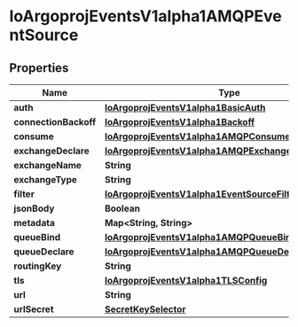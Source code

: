 

# IoArgoprojEventsV1alpha1AMQPEventSource


## Properties

Name | Type | Description | Notes
------------ | ------------- | ------------- | -------------
**auth** | [**IoArgoprojEventsV1alpha1BasicAuth**](IoArgoprojEventsV1alpha1BasicAuth.md) |  |  [optional]
**connectionBackoff** | [**IoArgoprojEventsV1alpha1Backoff**](IoArgoprojEventsV1alpha1Backoff.md) |  |  [optional]
**consume** | [**IoArgoprojEventsV1alpha1AMQPConsumeConfig**](IoArgoprojEventsV1alpha1AMQPConsumeConfig.md) |  |  [optional]
**exchangeDeclare** | [**IoArgoprojEventsV1alpha1AMQPExchangeDeclareConfig**](IoArgoprojEventsV1alpha1AMQPExchangeDeclareConfig.md) |  |  [optional]
**exchangeName** | **String** |  |  [optional]
**exchangeType** | **String** |  |  [optional]
**filter** | [**IoArgoprojEventsV1alpha1EventSourceFilter**](IoArgoprojEventsV1alpha1EventSourceFilter.md) |  |  [optional]
**jsonBody** | **Boolean** |  |  [optional]
**metadata** | **Map&lt;String, String&gt;** |  |  [optional]
**queueBind** | [**IoArgoprojEventsV1alpha1AMQPQueueBindConfig**](IoArgoprojEventsV1alpha1AMQPQueueBindConfig.md) |  |  [optional]
**queueDeclare** | [**IoArgoprojEventsV1alpha1AMQPQueueDeclareConfig**](IoArgoprojEventsV1alpha1AMQPQueueDeclareConfig.md) |  |  [optional]
**routingKey** | **String** |  |  [optional]
**tls** | [**IoArgoprojEventsV1alpha1TLSConfig**](IoArgoprojEventsV1alpha1TLSConfig.md) |  |  [optional]
**url** | **String** |  |  [optional]
**urlSecret** | [**SecretKeySelector**](SecretKeySelector.md) |  |  [optional]




